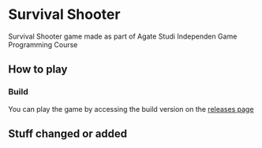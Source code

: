 # Survival Shooter
Survival Shooter game made as part of Agate Studi Independen Game Programming Course

## How to play

### Build
You can play the game by accessing the build version on the [releases page](https://github.com/NaufalA/Survival-Shooter/releases)

## Stuff changed or added